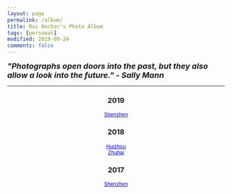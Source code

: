 ```yaml
---
layout: page
permalink: /album/
title: Rui Anchor's Photo Album
tags: [personal]
modified: 2019-09-24
comments: false
---
```


<strong><i><font size = "+1">"Photographs open doors into the past, but they also allow a look into the future."  - Sally Mann</font></i></strong>

----

<center>
<h3>2019</h3>
<small>
<a href="album/2019/0914-dalian"><font color=blue>
	Shenzhen</font></a><br>
</small>

<h3>2018</h3>
<small>
<a href="album/2018/0403-huizhou"><font color=blue>
	Huizhou</font></a><br>
<a href="album/2019/0120-zhuhai"><font color=blue>
	Zhuhai</font></a><br>
</small>


<h3>2017</h3>
<small>
<a href="album/2017/1224-shenzhen"><font color=blue>
	Shenzhen</font></a><br>
</small>

</center>